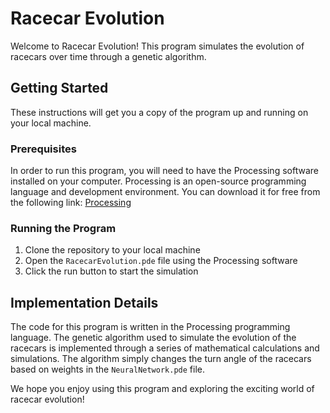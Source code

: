 # Racecar Evolution

Welcome to Racecar Evolution! This program simulates the evolution of racecars over time through a genetic algorithm.

## Getting Started

These instructions will get you a copy of the program up and running on your local machine.

### Prerequisites

In order to run this program, you will need to have the Processing software installed on your computer. Processing is an open-source programming language and development environment. You can download it for free from the following link: [Processing](https://processing.org/download/)

### Running the Program

1. Clone the repository to your local machine
2. Open the `RacecarEvolution.pde` file using the Processing software
3. Click the run button to start the simulation

## Implementation Details

The code for this program is written in the Processing programming language. The genetic algorithm used to simulate the evolution of the racecars is implemented through a series of mathematical calculations and simulations. The algorithm simply changes the turn angle of the racecars based on weights in the `NeuralNetwork.pde` file.

We hope you enjoy using this program and exploring the exciting world of racecar evolution!
